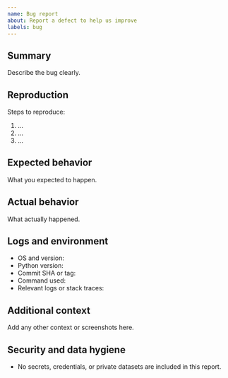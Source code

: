 ```yaml
---
name: Bug report
about: Report a defect to help us improve
labels: bug
---
```


## Summary
Describe the bug clearly.

## Reproduction
Steps to reproduce:
1. ...
2. ...
3. ...

## Expected behavior
What you expected to happen.

## Actual behavior
What actually happened.

## Logs and environment
- OS and version:
- Python version:
- Commit SHA or tag:
- Command used:
- Relevant logs or stack traces:

## Additional context
Add any other context or screenshots here.

## Security and data hygiene
- No secrets, credentials, or private datasets are included in this report.